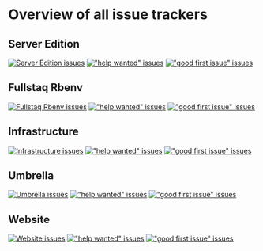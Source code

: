 # Overview of all issue trackers

## Server Edition

[![Server Edition issues](https://img.shields.io/github/issues/fullstaq-labs/fullstaq-ruby-server-edition?label=Server%20Edition%20issues)](https://github.com/fullstaq-labs/fullstaq-ruby-server-edition/issues)
[!["help wanted" issues](https://img.shields.io/github/issues/fullstaq-labs/fullstaq-ruby-server-edition/help%20wanted?color=008672)](https://github.com/fullstaq-labs/fullstaq-ruby-server-edition/issues?q=is%3Aopen+is%3Aissue+label%3A%22help+wanted%22)
[!["good first issue" issues](https://img.shields.io/github/issues/fullstaq-labs/fullstaq-ruby-server-edition/good%20first%20issue?color=#7057ff)](https://github.com/fullstaq-labs/fullstaq-ruby-server-edition/issues?q=is%3Aopen+is%3Aissue+label%3A%22good+first+issue%22)

## Fullstaq Rbenv

[![Fullstaq Rbenv issues](https://img.shields.io/github/issues/fullstaq-labs/fullstaq-rbenv?label=Fullstaq%20Rbenv%20issues)](https://github.com/fullstaq-labs/fullstaq-rbenv/issues)
[!["help wanted" issues](https://img.shields.io/github/issues/fullstaq-labs/fullstaq-rbenv/help%20wanted?color=008672)](https://github.com/fullstaq-labs/fullstaq-rbenv/issues?q=is%3Aopen+is%3Aissue+label%3A%22help+wanted%22)
[!["good first issue" issues](https://img.shields.io/github/issues/fullstaq-labs/fullstaq-rbenv/good%20first%20issue?color=#7057ff)](https://github.com/fullstaq-labs/fullstaq-rbenv/issues?q=is%3Aopen+is%3Aissue+label%3A%22good+first+issue%22)

## Infrastructure

[![Infrastructure issues](https://img.shields.io/github/issues/fullstaq-labs/fullstaq-ruby-infra?label=Infrastructure%20issues)](https://github.com/fullstaq-labs/fullstaq-ruby-infra/issues)
[!["help wanted" issues](https://img.shields.io/github/issues/fullstaq-labs/fullstaq-ruby-infra/help%20wanted?color=008672)](https://github.com/fullstaq-labs/fullstaq-ruby-infra/issues?q=is%3Aopen+is%3Aissue+label%3A%22help+wanted%22)
[!["good first issue" issues](https://img.shields.io/github/issues/fullstaq-labs/fullstaq-ruby-infra/good%20first%20issue?color=#7057ff)](https://github.com/fullstaq-labs/fullstaq-ruby-infra/issues?q=is%3Aopen+is%3Aissue+label%3A%22good+first+issue%22)

## Umbrella

[![Umbrella issues](https://img.shields.io/github/issues/fullstaq-labs/fullstaq-ruby-umbrella?label=Umbrella%20issues)](https://github.com/fullstaq-labs/fullstaq-ruby-umbrella/issues)
[!["help wanted" issues](https://img.shields.io/github/issues/fullstaq-labs/fullstaq-ruby-umbrella/help%20wanted?color=008672)](https://github.com/fullstaq-labs/fullstaq-ruby-umbrella/issues?q=is%3Aopen+is%3Aissue+label%3A%22help+wanted%22)
[!["good first issue" issues](https://img.shields.io/github/issues/fullstaq-labs/fullstaq-ruby-umbrella/good%20first%20issue?color=#7057ff)](https://github.com/fullstaq-labs/fullstaq-ruby-umbrella/issues?q=is%3Aopen+is%3Aissue+label%3A%22good+first+issue%22)

## Website

[![Website issues](https://img.shields.io/github/issues/fullstaq-labs/fullstaq-ruby-website?label=Website%20issues)](https://github.com/fullstaq-labs/fullstaq-ruby-website/issues)
[!["help wanted" issues](https://img.shields.io/github/issues/fullstaq-labs/fullstaq-ruby-website/help%20wanted?color=008672)](https://github.com/fullstaq-labs/fullstaq-ruby-website/issues?q=is%3Aopen+is%3Aissue+label%3A%22help+wanted%22)
[!["good first issue" issues](https://img.shields.io/github/issues/fullstaq-labs/fullstaq-ruby-website/good%20first%20issue?color=#7057ff)](https://github.com/fullstaq-labs/fullstaq-ruby-website/issues?q=is%3Aopen+is%3Aissue+label%3A%22good+first+issue%22)
